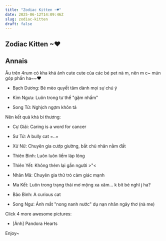 ```yaml
---
title: "Zodiac Kitten ~♥"
date: 2025-06-12T14:09:46Z
slug: zodiac-kitten
draft: false
---
```


## Zodiac Kitten ~♥

## Annais

Âu trên 4rum có kha khá ảnh cute cute của các bé pet nà m, nên m c~ mún góp phần ha~~♥
- Bạch Dương: Bé mèo quyết tâm dành mọi sự chú ý
 
 
 
 
- Kim Ngưu: Luôn trong tư thế "gặm nhấm"
 
 
 
 
 
 
 

 
 
- Song Tử: Nghịch ngợm khôn tả
 
 

 
Nên kết quả khá bi thương:
 
 

 
 
 
 
- Cự Giải: Caring is a word for cancer
 

 
- Sư Tử: A bully cat =..=
 
 
 
- Xử Nữ: Chuyên gia cướp giường, bắt chủ nhân nằm đất
 
 
 
- Thiên Bình: Luôn luôn liếm láp lông
 
 

 
- Thiên Yết: Không thèm lại gần người >"<
 

 
- Nhân Mã: Chuyên gia thử trò cảm giác mạnh
 

 
- Ma Kết: Luôn trong trạng thái mơ mộng xa xăm... k bít bé nghĩ j ha?
 
 
 
 
- Bảo Bình: A curious cat
 
 

 
- Song Ngư: Ánh mắt "nong nanh nước" dụ nạn nhân ngây thơ (nà me)
 

 
 
Click 4 more awesome pictures:
 
- [Ảnh] Pandora Hearts
 
 
Enjoy~